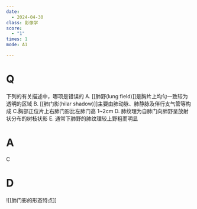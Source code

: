 ```yaml
---
date:
  - 2024-04-30
class: 影像学
score:
  - "1"
times: 1
mode: A1

--- 
```


# Q
下列的有关描述中，哪项是错误的
A. [[肺野(lung field)]]是胸片上均匀一致较为透明的区域
B. [[肺门影(hilar shadow)]]主要由肺动脉、肺静脉及伴行支气管等构成
C.胸部正位片上右肺门影比左肺门高 1~2cm
D. 肺纹理为自肺门向肺野呈放射状分布的树枝状影
E. 通常下肺野的肺纹理较上野粗而明显

# A

C



# D
![[肺门影的形态特点]]